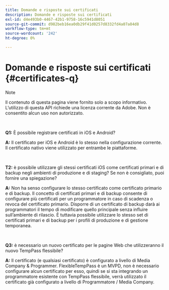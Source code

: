 ```yaml
---
title: Domande e risposte sui certificati
description: Domande e risposte sui certificati
exl-id: d4e493b0-4467-42b1-9758-16c5941d8051
source-git-commit: d982beb16ea0db29f41d0257d8332fd4a07a84d8
workflow-type: tm+mt
source-wordcount: '242'
ht-degree: 0%

---
```


# Domande e risposte sui certificati {#certificates-q}

>[!NOTE]
>
>Il contenuto di questa pagina viene fornito solo a scopo informativo. L’utilizzo di questa API richiede una licenza corrente da Adobe. Non è consentito alcun uso non autorizzato.

</br>

**Q1:** È possibile registrare certificati in iOS e Android?

**A:** Il certificato per iOS e Android è lo stesso nella configurazione corrente. Il certificato nativo viene utilizzato per entrambe le piattaforme.

</br>

**T2:** è possibile utilizzare gli stessi certificati iOS come certificati primari e di backup negli ambienti di produzione e di staging? Se non è consigliato, puoi fornire una spiegazione?

**A:** Non ha senso configurare lo stesso certificato come certificato primario e di backup. Il concetto di certificati primari e di backup consente di configurare più certificati per un programmatore in caso di scadenza o revoca del certificato primario. Disporre di un certificato di backup darà ai programmatori il tempo di modificare quello principale senza influire sull’ambiente di rilascio. È tuttavia possibile utilizzare lo stesso set di certificati primari e di backup per i profili di produzione e di gestione temporanea.

</br>

**Q3:** è necessario un nuovo certificato per le pagine Web che utilizzeranno il nuovo TempPass flessibile?

**A:** Il certificato (e qualsiasi certificato) è configurato a livello di Media Company &amp; Programmer. FlexibleTempPass è un MVPD, non è necessario configurare alcun certificato per esso, quindi se si sta integrando un programmatore esistente con TempPass flessibile, verrà utilizzato il certificato già configurato a livello di Programmatore / Media Company.
